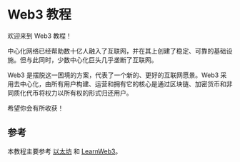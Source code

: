 # Web3 教程

欢迎来到 Web3 教程！

中心化网络已经帮助数十亿人融入了互联网，并在其上创建了稳定、可靠的基础设施。但与此同时，少数中心化巨头几乎垄断了互联网。

Web3 是摆脱这一困境的方案，代表了一个新的、更好的互联网愿景。Web3 采用去中心化，由所有用户构建、运营和拥有它的核心是通过区块链、加密货币和非同质化代币将权力以所有权的形式归还用户。

希望你会有所收获！

## 参考

本教程主要参考 [以太坊](https://ethereum.org/) 和 [LearnWeb3](https://learnweb3.io/)。
